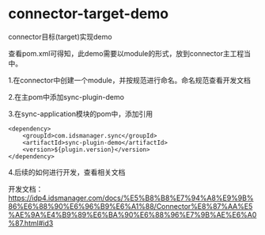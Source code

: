 # connector-target-demo
connector目标(target)实现demo


查看pom.xml可得知，此demo需要以module的形式，放到connector主工程当中。


1.在connector中创建一个module，并按规范进行命名。命名规范查看开发文档

2.在主pom中添加<module>sync-plugin-demo</module>

3.在sync-application模块的pom中，添加引用
```
<dependency>
    <groupId>com.idsmanager.sync</groupId>
    <artifactId>sync-plugin-demo</artifactId>
    <version>${plugin.version}</version>
</dependency>
```

4.后续的如何进行开发，查看相关文档


开发文档：https://idp4.idsmanager.com/docs/%E5%B8%B8%E7%94%A8%E9%9B%86%E6%88%90%E6%96%B9%E6%A1%88/Connector%E8%87%AA%E5%AE%9A%E4%B9%89%E6%BA%90%E6%88%96%E7%9B%AE%E6%A0%87.html#id3